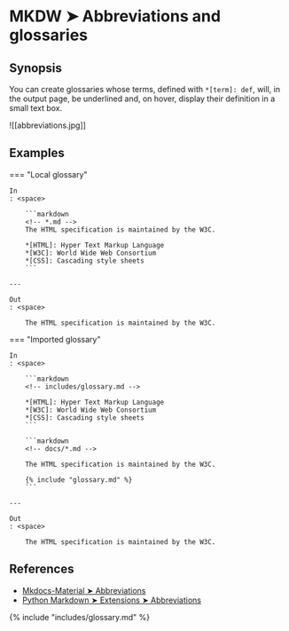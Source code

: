 # MKDW ➤ Abbreviations and glossaries

## Synopsis

You can create glossaries whose terms, defined with `*[term]: def`,  will, in the output page, be underlined and, on hover, display their definition in a small text box.

![[abbreviations.jpg]]

## Examples

=== "Local glossary"

    In
    : <space>

        ```markdown
        <!-- *.md -->
        The HTML specification is maintained by the W3C.

        *[HTML]: Hyper Text Markup Language
        *[W3C]: World Wide Web Consortium
        *[CSS]: Cascading style sheets
        ```

    ---

    Out
    : <space>

        The HTML specification is maintained by the W3C.

=== "Imported glossary"

    In
    : <space>

        ```markdown
        <!-- includes/glossary.md -->

        *[HTML]: Hyper Text Markup Language
        *[W3C]: World Wide Web Consortium
        *[CSS]: Cascading style sheets
        ```

        ```markdown
        <!-- docs/*.md -->

        The HTML specification is maintained by the W3C.

        {​% include "glossary.md" %}
        ```

    ---

    Out
    : <space>

        The HTML specification is maintained by the W3C.

## References

- [Mkdocs-Material ➤ Abbreviations](https://squidfunk.github.io/mkdocs-material-insiders/reference/abbreviations)
- [Python Markdown ➤ Extensions ➤ Abbreviations](https://python-markdown.github.io/extensions/abbreviations/)

<!-- Includes -->
{% include "includes/glossary.md" %}
<!-- >Includes -->

